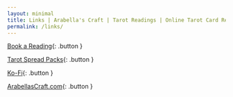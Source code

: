 ```yaml
---
layout: minimal
title: Links | Arabella's Craft | Tarot Readings | Online Tarot Card Reading
permalink: /links/
---
```


[Book a Reading](https://etsy.me/303ggt1){: .button }

[Tarot Spread Packs](https://etsy.me/3FvOdSe){: .button }

[Ko-Fi](https://ko-fi.com/arabellascraft){: .button }

[ArabellasCraft.com](https://www.ArabellasCraft.com){: .button }
